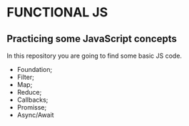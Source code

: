 # FUNCTIONAL JS

## Practicing some JavaScript concepts

In this repository you are going to find some basic JS code.

* Foundation;
* Filter;
* Map;
* Reduce;
* Callbacks;
* Promisse;
* Async/Await
